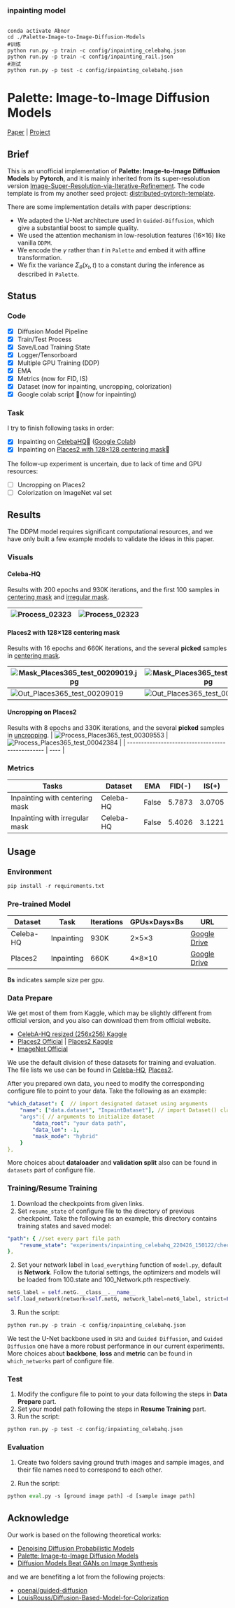 ### inpainting model

``` 

conda activate Abnor
cd ./Palette-Image-to-Image-Diffusion-Models
#训练
python run.py -p train -c config/inpainting_celebahq.json
python run.py -p train -c config/inpainting_rail.json
#测试
python run.py -p test -c config/inpainting_celebahq.json
```


# Palette: Image-to-Image Diffusion Models

[Paper](https://arxiv.org/pdf/2111.05826.pdf ) |  [Project](https://iterative-refinement.github.io/palette/ )

## Brief

This is an unofficial implementation of **Palette: Image-to-Image Diffusion Models** by **Pytorch**, and it is mainly inherited from its super-resolution version [Image-Super-Resolution-via-Iterative-Refinement](https://github.com/Janspiry/Image-Super-Resolution-via-Iterative-Refinement). The code template is from my another seed project: [distributed-pytorch-template](https://github.com/Janspiry/distributed-pytorch-template).

There are some implementation details with paper descriptions:

- We adapted the U-Net architecture used in  `Guided-Diffusion`, which give a substantial boost to sample quality.
- We used the attention mechanism in low-resolution features (16×16) like vanilla `DDPM`.
- We encode the $\gamma$ rather than $t$ in `Palette` and embed it with affine transformation.
- We fix the variance $Σ_\theta(x_t, t)$ to a constant during the inference as described in `Palette`.

## Status

### Code
- [x] Diffusion Model Pipeline
- [x] Train/Test Process
- [x] Save/Load Training State
- [x] Logger/Tensorboard
- [x] Multiple GPU Training (DDP)
- [x] EMA
- [x] Metrics (now for FID, IS)
- [x] Dataset (now for inpainting, uncropping, colorization)
- [x] Google colab script 🌟(now for inpainting)

### Task

I try to finish following tasks in order:
- [x] Inpainting on [CelebaHQ](https://drive.google.com/drive/folders/1CjZAajyf-jIknskoTQ4CGvVkAigkhNWA?usp=sharing)🚀 ([Google Colab](https://colab.research.google.com/drive/1wfcd6QKkN2AqZDGFKZLyGKAoI5xcXUgO#scrollTo=8VFpuekybeQK))
- [x] Inpainting on [Places2 with 128×128 centering mask](https://drive.google.com/drive/folders/1fLyFtrStfEtyrqwI0N_Xb_3idsf0gz0M?usp=sharing)🚀

The follow-up experiment is uncertain, due to lack of time and GPU resources:

- [ ] Uncropping on Places2
- [ ] Colorization on ImageNet val set 

## Results

The DDPM model requires significant computational resources, and we have only built a few example models to validate the ideas in this paper.

### Visuals

#### Celeba-HQ

Results with 200 epochs and 930K iterations, and the first 100 samples in [centering mask](https://drive.google.com/drive/folders/10zyHZtYV5vCht2MGNCF8WzpZJT2ae2RS?usp=sharing) and [irregular mask](https://drive.google.com/drive/folders/1vmSI-R9J2yQZY1cVkSSZlTYil2DprzvY?usp=sharing). 

| ![Process_02323](misc//image//Process_02323.jpg) |    ![Process_02323](misc//image//Process_26190.jpg)  |
| ------------------------------------------------ | ---- |

#### Places2 with 128×128 centering mask

Results with 16 epochs and 660K iterations, and the several **picked** samples in [centering mask](https://drive.google.com/drive/folders/1XusKO0_M6GUfPG-FOlID0Xcp0SiexKNe?usp=sharing).

| ![Mask_Places365_test_00209019.jpg](misc//image//Mask_Places365_test_00209019.jpg) | ![Mask_Places365_test_00143399.jpg](misc//image//Mask_Places365_test_00143399.jpg) | ![Mask_Places365_test_00263905.jpg](misc//image//Mask_Places365_test_00263905.jpg) |  ![Mask_Places365_test_00144085.jpg](misc//image//Mask_Places365_test_00144085.jpg)    |
| ------------------------------------------------------------ | ------------------------------------------------------------ | ------------------------------------------------------------ | ---- |
| ![Out_Places365_test_00209019](misc//image//Out_Places365_test_00209019.jpg) | ![Out_Places365_test_00143399.jpg](misc//image//Out_Places365_test_00143399.jpg) | ![Out_Places365_test_00263905.jpg](misc//image//Out_Places365_test_00263905.jpg) | ![Out_Places365_test_00144085.jpg](misc//image//Out_Places365_test_00144085.jpg)    |

#### Uncropping on Places2

Results with 8 epochs and 330K iterations, and the several  **picked** samples in [uncropping](https://drive.google.com/drive/folders/1tC3B8ayaadhXAJrOCTrw15R8t84REPWJ?usp=sharing).
| ![Process_Places365_test_00309553](misc//image//Process_Places365_test_00309553.jpg) |    ![Process_Places365_test_00042384](misc//image//Process_Places365_test_00042384.jpg)  |
| ------------------------------------------------ | ---- |


### Metrics

| Tasks        | Dataset | EMA | FID(-) | IS(+) |
| -------------------- | ----------- | -------- | ---- | -------------------- |
| Inpainting with centering mask | Celeba-HQ | False | 5.7873 | 3.0705 |
| Inpainting with irregular mask | Celeba-HQ | False | 5.4026 | 3.1221 |

## Usage
### Environment
```python
pip install -r requirements.txt
```

### Pre-trained Model

| Dataset   | Task       | Iterations | GPUs×Days×Bs | URL                                                          |
| --------- | ---------- | ---------- | ------------ | ------------------------------------------------------------ |
| Celeba-HQ | Inpainting | 930K       | 2×5×3        | [Google Drive](https://drive.google.com/drive/folders/13YZ2UAmGJ-b7DICr-FDAPM7gctreJEoH?usp=sharing) |
| Places2   | Inpainting | 660K       | 4×8×10       | [Google Drive](https://drive.google.com/drive/folders/1Vz_HC0LcpV6yMLOd-SXyoaqJHtxyPBxZ?usp=sharing) |

**Bs** indicates sample size per gpu.



### Data Prepare

We get most of them from Kaggle, which may be slightly different from official  version, and you also can download them from official website.
- [CelebA-HQ resized (256x256) Kaggle](https://www.kaggle.com/datasets/badasstechie/celebahq-resized-256x256)
- [Places2 Official](http://places2.csail.mit.edu/download.html) | [Places2 Kaggle](https://www.kaggle.com/datasets/nickj26/places2-mit-dataset?resource=download)
- [ImageNet Official](https://www.image-net.org/download.php)

We use the default division of these datasets for training and evaluation. The file lists we use can be found in [Celeba-HQ](https://drive.google.com/drive/folders/1-ym2Mi2jVKdWmWYKJ_L2TWXjUQh8z7H-?usp=sharing), [Places2](https://drive.google.com/drive/folders/11Qj2MtRfiD7LbKEveYwOLaiX62lm_2ww?usp=sharing).

After you prepared own data, you need to modify the corresponding configure file to point to your data. Take the following as an example:

```yaml
"which_dataset": {  // import designated dataset using arguments 
    "name": ["data.dataset", "InpaintDataset"], // import Dataset() class
    "args":{ // arguments to initialize dataset
    	"data_root": "your data path",
    	"data_len": -1,
    	"mask_mode": "hybrid"
    } 
},
```

More choices about **dataloader** and **validation split** also can be found in `datasets`  part of configure file.

### Training/Resume Training
1. Download the checkpoints from given links.
1. Set `resume_state` of configure file to the directory of previous checkpoint. Take the following as an example, this directory contains training states and saved model:

```yaml
"path": { //set every part file path
	"resume_state": "experiments/inpainting_celebahq_220426_150122/checkpoint/100" 
},
```
2. Set your network label in `load_everything` function of `model.py`, default is **Network**. Follow the tutorial settings, the optimizers and models will be loaded from 100.state and 100_Network.pth respectively.

```python
netG_label = self.netG.__class__.__name__
self.load_network(network=self.netG, network_label=netG_label, strict=False)
```

3. Run the script:

```python
python run.py -p train -c config/inpainting_celebahq.json
```

We test the U-Net backbone used in `SR3` and `Guided Diffusion`,  and `Guided Diffusion` one have a more robust performance in our current experiments.  More choices about **backbone**, **loss** and **metric** can be found in `which_networks`  part of configure file.

### Test

1. Modify the configure file to point to your data following the steps in **Data Prepare** part.
2. Set your model path following the steps in **Resume Training** part.
3. Run the script:
```python
python run.py -p test -c config/inpainting_celebahq.json
```

### Evaluation
1. Create two folders saving ground truth images and sample images, and their file names need to correspond to each other.

2. Run the script:

```python
python eval.py -s [ground image path] -d [sample image path]
```



## Acknowledge
Our work is based on the following theoretical works:
- [Denoising Diffusion Probabilistic Models](https://arxiv.org/pdf/2006.11239.pdf)
- [Palette: Image-to-Image Diffusion Models](https://arxiv.org/pdf/2111.05826.pdf)
- [Diffusion Models Beat GANs on Image Synthesis](https://arxiv.org/abs/2105.05233)

and we are benefiting a lot from the following projects:
- [openai/guided-diffusion](https://github.com/openai/guided-diffusion)
- [LouisRouss/Diffusion-Based-Model-for-Colorization](https://github.com/LouisRouss/Diffusion-Based-Model-for-Colorization)
